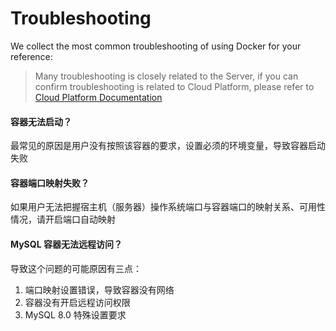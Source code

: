 # Troubleshooting

We collect the most common troubleshooting of using Docker for your reference:

> Many troubleshooting is closely related to the Server, if you can confirm troubleshooting is related to Cloud Platform, please refer to [Cloud Platform Documentation](https://support.websoft9.com/docs/faq/tech-instance.html)

#### 容器无法启动？

最常见的原因是用户没有按照该容器的要求，设置必须的环境变量，导致容器启动失败

#### 容器端口映射失败？

如果用户无法把握宿主机（服务器）操作系统端口与容器端口的映射关系、可用性情况，请开启端口自动映射

#### MySQL 容器无法远程访问？

导致这个问题的可能原因有三点：

1. 端口映射设置错误，导致容器没有网络
2. 容器没有开启远程访问权限
3. MySQL 8.0 特殊设置要求
